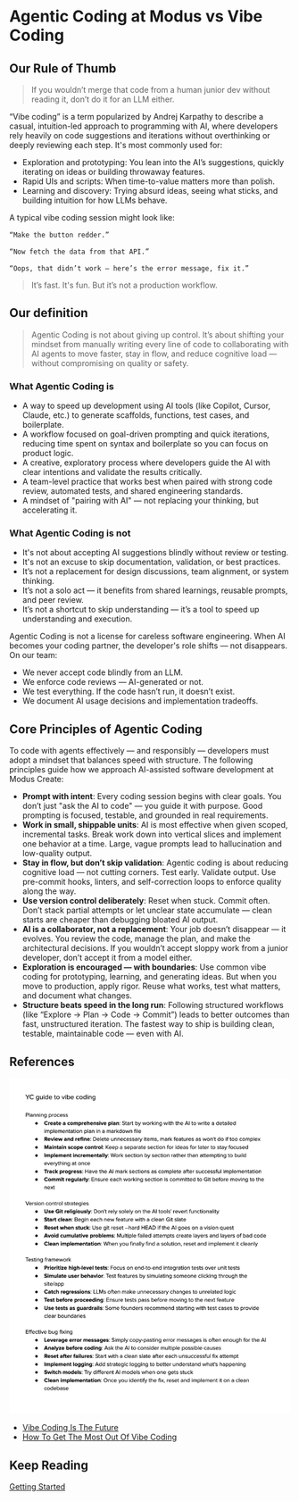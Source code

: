# Agentic Coding at Modus vs Vibe Coding

## Our Rule of Thumb

> If you wouldn’t merge that code from a human junior dev without reading it, don’t do it for an LLM either.

“Vibe coding” is a term popularized by Andrej Karpathy to describe a casual, intuition-led approach to programming with AI, where developers rely heavily on code suggestions and iterations without overthinking or deeply reviewing each step. It's most commonly used for:

- Exploration and prototyping: You lean into the AI’s suggestions, quickly iterating on ideas or building throwaway features.
- Rapid UIs and scripts: When time-to-value matters more than polish.
- Learning and discovery: Trying absurd ideas, seeing what sticks, and building intuition for how LLMs behave.

A typical vibe coding session might look like:

```
“Make the button redder.”
```

```
“Now fetch the data from that API.”
```

```
“Oops, that didn’t work — here’s the error message, fix it.”
```

> It’s fast. It's fun. But it’s not a production workflow.

## Our definition

> Agentic Coding is not about giving up control. It’s about shifting your mindset from manually writing every line of code to collaborating with AI agents to move faster, stay in flow, and reduce cognitive load — without compromising on quality or safety.

### What Agentic Coding is

- A way to speed up development using AI tools (like Copilot, Cursor, Claude, etc.) to generate scaffolds, functions, test cases, and boilerplate.
- A workflow focused on goal-driven prompting and quick iterations, reducing time spent on syntax and boilerplate so you can focus on product logic.
- A creative, exploratory process where developers guide the AI with clear intentions and validate the results critically.
- A team-level practice that works best when paired with strong code review, automated tests, and shared engineering standards.
- A mindset of "pairing with AI" — not replacing your thinking, but accelerating it.

### What Agentic Coding is not

- It's not about accepting AI suggestions blindly without review or testing.
- It's not an excuse to skip documentation, validation, or best practices.
- It’s not a replacement for design discussions, team alignment, or system thinking.
- It’s not a solo act — it benefits from shared learnings, reusable prompts, and peer review.
- It’s not a shortcut to skip understanding — it’s a tool to speed up understanding and execution.

Agentic Coding is not a license for careless software engineering. When AI becomes your coding partner, the developer's role shifts — not disappears. On our team:

- We never accept code blindly from an LLM.
- We enforce code reviews — AI-generated or not.
- We test everything. If the code hasn’t run, it doesn’t exist.
- We document AI usage decisions and implementation tradeoffs.

## Core Principles of Agentic Coding

To code with agents effectively — and responsibly — developers must adopt a mindset that balances speed with structure. The following principles guide how we approach AI-assisted software development at Modus Create:

- **Prompt with intent**: Every coding session begins with clear goals. You don’t just "ask the AI to code" — you guide it with purpose. Good prompting is focused, testable, and grounded in real requirements.
- **Work in small, shippable units**: AI is most effective when given scoped, incremental tasks. Break work down into vertical slices and implement one behavior at a time. Large, vague prompts lead to hallucination and low-quality output.
- **Stay in flow, but don’t skip validation**: Agentic coding is about reducing cognitive load — not cutting corners. Test early. Validate output. Use pre-commit hooks, linters, and self-correction loops to enforce quality along the way.
- **Use version control deliberately**: Reset when stuck. Commit often. Don’t stack partial attempts or let unclear state accumulate — clean starts are cheaper than debugging bloated AI output.
- **AI is a collaborator, not a replacement**: Your job doesn’t disappear — it evolves. You review the code, manage the plan, and make the architectural decisions. If you wouldn’t accept sloppy work from a junior developer, don’t accept it from a model either.
- **Exploration is encouraged — with boundaries**: Use common vibe coding for prototyping, learning, and generating ideas. But when you move to production, apply rigor. Reuse what works, test what matters, and document what changes.
- **Structure beats speed in the long run**: Following structured workflows (like “Explore → Plan → Code → Commit”) leads to better outcomes than fast, unstructured iteration. The fastest way to ship is building clean, testable, maintainable code — even with AI.

## References

![YC thoughts on Vibe Coding](./assets/yc_vibe_coding.png)

- [Vibe Coding Is The Future](https://www.ycombinator.com/library/ME-vibe-coding-is-the-future)
- [How To Get The Most Out Of Vibe Coding](https://www.ycombinator.com/library/MN-how-to-get-the-most-out-of-vibe-coding)

## Keep Reading

[Getting Started](./GETTING_STARTED.md)
